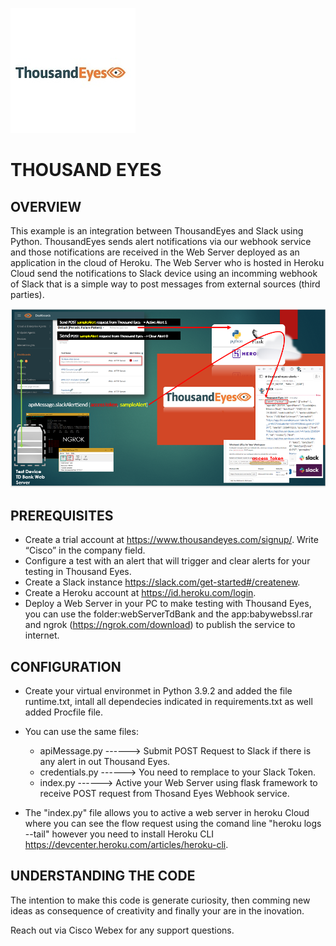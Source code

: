 
![image](https://github.com/ERICK-ZABALA/Thousand-Eyes/blob/master/slackBot/thousandEyesLogo.jpg)

# THOUSAND EYES

## OVERVIEW

This example is an integration between ThousandEyes and Slack using Python. ThousandEyes sends alert notifications via our webhook service and those notifications are received in the Web Server deployed as an application in the cloud of Heroku. The Web Server who is hosted in Heroku Cloud send the notifications to Slack device using an incomming webhook of Slack that is a simple way to post messages from external sources (third parties).

![image](https://github.com/ERICK-ZABALA/Thousand-Eyes/blob/master/slackBot/flowAlert.png?raw=true)

## PREREQUISITES

*  Create a trial account at https://www.thousandeyes.com/signup/. Write “Cisco” in the company field.
*  Configure a test with an alert that will trigger and clear alerts for your testing in Thousand Eyes.
*  Create a Slack instance https://slack.com/get-started#/createnew. 
*  Create a Heroku account at https://id.heroku.com/login.
*  Deploy a Web Server in your PC to make testing with Thousand Eyes, you can use the folder:webServerTdBank and the app:babywebssl.rar and ngrok (https://ngrok.com/download) to publish the service to internet.


## CONFIGURATION

 * Create your virtual environmet in Python 3.9.2 and added the file runtime.txt, intall all dependecies indicated in requirements.txt as well added Procfile file.

 * You can use the same files:

      * apiMessage.py  ------> Submit POST Request to Slack if there is any alert in out Thousand Eyes.
      * credentials.py ------> You need to remplace to your Slack Token.
      * index.py       ------> Active your Web Server using flask framework to receive POST request from Thosand Eyes Webhook service.

 * The "index.py" file allows you to active a web server in heroku Cloud where you can see the flow request using the comand line "heroku logs --tail" however you need to install Heroku CLI https://devcenter.heroku.com/articles/heroku-cli.



 ## UNDERSTANDING THE CODE

The intention to make this code is generate curiosity, then comming new ideas as consequence of creativity and finally your are in the inovation. 

Reach out via Cisco Webex for any support questions.



